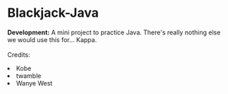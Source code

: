 # Blackjack-Java
<b>Development:</b>
A mini project to practice Java. There's really nothing else we would use this for... Kappa.
<br><br>
Credits:
<li>Kobe</li>
<li>twamble</li>
<li>Wanye West</li>
